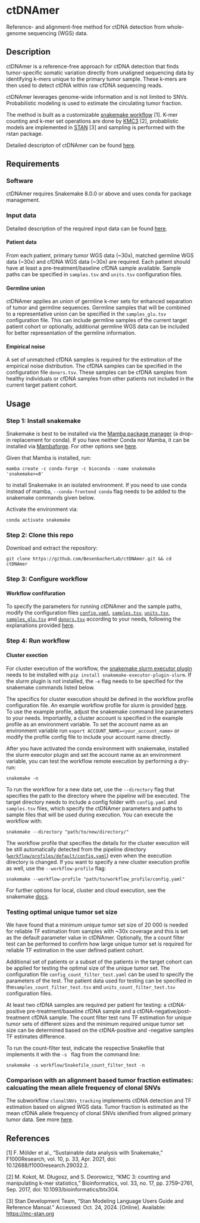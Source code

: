 # ctDNAmer
Reference- and alignment-free method for ctDNA detection from whole-genome sequencing (WGS) data.

## Description

ctDNAmer is a reference-free approach for ctDNA detection that finds tumor-specific somatic variation directly from unaligned sequencing data by identifying k-mers unique to the primary tumor sample. These k-mers are then used to detect ctDNA within raw cfDNA sequencing reads. 

ctDNAmer leverages genome-wide information and is not limited to SNVs. Probabilistic modeling is used to estimate the circulating tumor fraction. 

The method is built as a customizable [snakemake workflow](https://f1000research.com/articles/10-33) [1]. K-mer counting and k-mer set operations are done by [KMC3](https://academic.oup.com/bioinformatics/article/33/17/2759/3796399) [2], probablistic models are implemented in [STAN](https://mc-stan.org/) [3] and sampling is performed with the rstan package. 

Detailed  descripton of ctDNAmer can be found [here](https://www.biorxiv.org/).

## Requirements

### Software

ctDNAmer requires Snakemake 8.0.0 or above and uses conda for package management.

### Input data
Detailed description of the required input data can be found [here](https://github.com/BesenbacherLab/ctDNAmer/tree/main/config).

#### Patient data
From each patient, primary tumor WGS data (~30x), matched germline WGS data (~30x) and cfDNA WGS data (~30x) are required. Each patient should have at least a pre-treatment/baseline cfDNA sample available. Sample paths can be specified in `samples.tsv` and `units.tsv` configuration files. 

#### Germline union
ctDNAmer applies an union of germline k-mer sets for enhanced separation of tumor and germline sequences. 
Germline samples that will be combined to a representative union can be specified in the `samples_glu.tsv` configuration file. This can include germline samples of the current target patient cohort or optionally, additional germline WGS data can be included for better representation of the germline information. 

#### Empirical noise
A set of unmatched cfDNA samples is required for the estimation of the empirical noise distribution. The cfDNA samples can be specified in the configuration file `donors.tsv`. These samples can be cfDNA samples from healthy individuals or cfDNA samples from other patients not included in the current target patient cohort. 

## Usage

### Step 1: Install snakemake

Snakemake is best to be installed via the [Mamba package manager](https://github.com/mamba-org/mamba) (a drop-in replacement for conda). If you have neither Conda nor Mamba, it can be installed via [Mambaforge](https://github.com/conda-forge/miniforge#mambaforge). For other options see [here](https://github.com/mamba-org/mamba).

Given that Mamba is installed, run:

```
mamba create -c conda-forge -c bioconda --name snakemake 'snakemake>=8'
```

to install Snakemake in an isolated environment. If you need to use conda instead of mamba, `--conda-frontend conda` flag needs to be added to the snakemake commands given below. 

Activate the environment via: 

```
conda activate snakemake
```

### Step 2: Clone this repo

Download and extract the repository: 

```
git clone https://github.com/BesenbacherLab/ctDNAmer.git && cd ctDNAmer
```

### Step 3: Configure workflow 

#### Workflow confifuration
To specify the parameters for running ctDNAmer and the sample paths, modify the configuration files [`config.yaml`](https://github.com/BesenbacherLab/ctDNAmer/tree/main/config/config.yaml), [`samples.tsv`](https://github.com/BesenbacherLab/ctDNAmer/tree/main/config/samples.tsv), [`units.tsv`](https://github.com/BesenbacherLab/ctDNAmer/tree/main/config/units.tsv), [`samples_glu.tsv`](https://github.com/BesenbacherLab/ctDNAmer/tree/main/config/samples_glu.tsv) and [`donors.tsv`](https://github.com/BesenbacherLab/ctDNAmer/tree/main/config/donors.tsv) according to your needs, following the explanations provided [here](https://github.com/BesenbacherLab/ctDNAmer/tree/main/config).

### Step 4: Run workflow 

#### Cluster exection

For cluster execution of the workflow, the [snakemake slurm executor plugin](https://snakemake.github.io/snakemake-plugin-catalog/plugins/executor/slurm.html) needs to be installed with `pip install snakemake-executor-plugin-slurm`. If the slurm plugin is not installed, the `-e` flag needs to be specified for the snakemake commands listed below. 

The specifics for cluster execution should be defined in the workflow profile configuration file. An example workflow profile for slurm is provided [here](https://github.com/BesenbacherLab/ctDNAmer/tree/main/workflow/profiles/default/config.yaml). To use the example profile, adjust the snakemake command line parameters to your needs. Importantly, a cluster account is specified in the example profile as an environment variable. To set the account name as an environment variable run `export ACCOUNT_NAME=<your_account_name>` or modify the profile config file to include your account name directly.


After you have activated the conda environment with snakemake, installed the slurm executor plugin and set the account name as an environment variable, you can test the workflow remote execution by performing a dry-run:

```
snakemake -n
```

To run the workflow for a new data set, use the `--directory` flag that specifies the path to the directory where the pipeline will be executed. The target directory needs to include a config folder with `config.yaml` and `samples.tsv` files, which specify the ctDNAmer parameters and paths to sample files that will be used during execution. You can execute the workflow with: 

```
snakemake --directory "path/to/new/directory/"
```

The workflow profile that specifies the details for the cluster execution will be still automatically detected from the pipeline directory ([`workflow/profiles/default/config.yaml`](https://github.com/BesenbacherLab/ctDNAmer/tree/main/workflow/profiles/default/config.yaml)) even when the execution directory is changed. If you want to specify a new cluster execution profile as well, use the `--workflow-profile` flag: 

```
snakemake --workflow-profile "path/to/workflow_profile/config.yaml"
```

For further options for local, cluster and cloud execution, see the snakemake [docs](https://snakemake.readthedocs.io/).


### Testing optimal unique tumor set size
We have found that a minimum unique tumor set size of 20 000 is needed for reliable TF estimation from samples with ~30x coverage and this is set as the default parameter value in ctDNAmer. Optionally, the a count filter test can be performed to confirm how large unique tumor set is required for reliable TF estimation in the user defined patient cohort.  

Additional set of patients or a subset of the patients in the target cohort can be applied for testing the optimal size of the unique tumor set. The configuration file `config_count_filter_test.yaml` can be used to specify the parameters of the test. The patient data used for testing can be specified in the`samples_count_filter_test.tsv` and `units_count_filter_test.tsv` configuration files. 

At least two cfDNA samples are required per patient for testing: a ctDNA-positive pre-treatment/baseline cfDNA sample and a ctDNA-negative/post-treatment cfDNA sample. The count filter test runs TF estimation for unique tumor sets of different sizes and the minimum required unique tumor set size can be determined based on the ctDNA-positive and -negative samples TF estimates difference. 


To run the count-filter test, indicate the respective Snakefile that implements it with the  `-s ` flag from the command line:

```
snakemake -s workflow/Snakefile_count_filter_test -n
```

### Comparison with an alignment based tumor fraction estimates: calcuating the mean allele frequency of clonal SNVs
The subworkflow `clonalSNVs_tracking` implements ctDNA detection and TF estimation based on aligned WGS data. Tumor fraction is estimated as the mean cfDNA allele frequency of clonal SNVs idenified from aligned primary tumor data. See more [here](https://github.com/BesenbacherLab/ctDNAmer/tree/main/clonalSNVs_tracking).

## References
[1] F. Mölder et al., “Sustainable data analysis with Snakemake,” F1000Research, vol. 10, p. 33, Apr. 2021, doi: 10.12688/f1000research.29032.2.

[2] M. Kokot, M. Długosz, and S. Deorowicz, “KMC 3: counting and manipulating k-mer statistics,” Bioinformatics, vol. 33, no. 17, pp. 2759–2761, Sep. 2017, doi: 10.1093/bioinformatics/btx304.

[3] Stan Development Team, “Stan Modeling Language Users Guide and Reference Manual.” Accessed: Oct. 24, 2024. [Online]. Available: https://mc-stan.org

